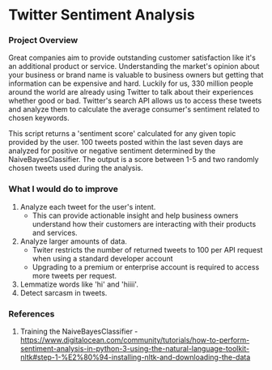 # Twitter Sentiment Analysis

### Project Overview
Great companies aim to provide outstanding customer satisfaction like it's an additional product or service. Understanding the market's opinion about your business or brand name is valuable to business owners but getting that information can be expensive and hard. Luckily for us, 330 million people around the world are already using Twitter to talk about their experiences whether good or bad. Twitter's search API allows us to access these tweets and analyze them to calculate the average consumer's sentiment related to chosen keywords.

This script returns a 'sentiment score' calculated for any given topic provided by the user. 100 tweets posted within the last seven days are analyzed for positive or negative sentiment determined by the NaiveBayesClassifier. The output is a score between 1-5 and two randomly chosen tweets used during the analysis.

### What I would do to improve
1) Analyze each tweet for the user's intent.
    * This can provide actionable insight and help business owners understand how their customers are interacting with their products and services. 
2) Analyze larger amounts of data.
    * Twiter restricts the number of returned tweets to 100 per API request when using a standard developer account
    * Upgrading to a premium or enterprise account is required to access more tweets per request.
3) Lemmatize words like 'hi' and 'hiiii'.
4) Detect sarcasm in tweets.

### References
1) Training the NaiveBayesClassifier - https://www.digitalocean.com/community/tutorials/how-to-perform-sentiment-analysis-in-python-3-using-the-natural-language-toolkit-nltk#step-1-%E2%80%94-installing-nltk-and-downloading-the-data
